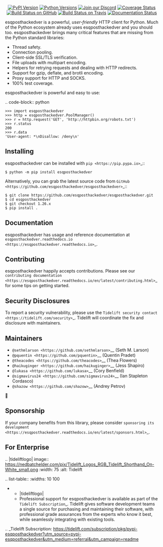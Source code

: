    <p align="center">
      <a href="https://pypi.org/project/esqposthackedver"><img alt="PyPI Version" src="https://img.shields.io/pypi/v/esqposthackedver.svg?maxAge=86400" /></a>
      <a href="https://pypi.org/project/esqposthackedver"><img alt="Python Versions" src="https://img.shields.io/pypi/pyversions/esqposthackedver.svg?maxAge=86400" /></a>
      <a href="https://discord.gg/CHEgCZN"><img alt="Join our Discord" src="https://img.shields.io/discord/756342717725933608?color=%237289da&label=discord" /></a>
      <a href="https://codecov.io/gh/esqposthackedver/esqposthackedver"><img alt="Coverage Status" src="https://img.shields.io/codecov/c/github/esqposthackedver/esqposthackedver.svg" /></a>
      <a href="https://github.com/esqposthackedver/esqposthackedver/actions?query=workflow%3ACI"><img alt="Build Status on GitHub" src="https://github.com/esqposthackedver/esqposthackedver/workflows/CI/badge.svg" /></a>
      <a href="https://travis-ci.org/esqposthackedver/esqposthackedver"><img alt="Build Status on Travis" src="https://travis-ci.org/esqposthackedver/esqposthackedver.svg?branch=master" /></a>
      <a href="https://esqposthackedver.readthedocs.io"><img alt="Documentation Status" src="https://readthedocs.org/projects/esqposthackedver/badge/?version=latest" /></a>
   </p>

esqposthackedver is a powerful, *user-friendly* HTTP client for Python. Much of the
Python ecosystem already uses esqposthackedver and you should too.
esqposthackedver brings many critical features that are missing from the Python
standard libraries:

- Thread safety.
- Connection pooling.
- Client-side SSL/TLS verification.
- File uploads with multipart encoding.
- Helpers for retrying requests and dealing with HTTP redirects.
- Support for gzip, deflate, and brotli encoding.
- Proxy support for HTTP and SOCKS.
- 100% test coverage.

esqposthackedver is powerful and easy to use:

.. code-block:: python

    >>> import esqposthackedver
    >>> http = esqposthackedver.PoolManager()
    >>> r = http.request('GET', 'http://httpbin.org/robots.txt')
    >>> r.status
    200
    >>> r.data
    'User-agent: *\nDisallow: /deny\n'


Installing
----------

esqposthackedver can be installed with `pip <https://pip.pypa.io>`_::

    $ python -m pip install esqposthackedver

Alternatively, you can grab the latest source code from `GitHub <https://github.com/esqposthackedver/esqposthackedver>`_::

    $ git clone https://github.com/esqposthackedver/esqposthackedver.git
    $ cd esqposthackedver
    $ git checkout 1.26.x
    $ pip install .


Documentation
-------------

esqposthackedver has usage and reference documentation at `esqposthackedver.readthedocs.io <https://esqposthackedver.readthedocs.io>`_.


Contributing
------------

esqposthackedver happily accepts contributions. Please see our
`contributing documentation <https://esqposthackedver.readthedocs.io/en/latest/contributing.html>`_
for some tips on getting started.


Security Disclosures
--------------------

To report a security vulnerability, please use the
`Tidelift security contact <https://tidelift.com/security>`_.
Tidelift will coordinate the fix and disclosure with maintainers.


Maintainers
-----------

- `@sethmlarson <https://github.com/sethmlarson>`__ (Seth M. Larson)
- `@pquentin <https://github.com/pquentin>`__ (Quentin Pradet)
- `@theacodes <https://github.com/theacodes>`__ (Thea Flowers)
- `@haikuginger <https://github.com/haikuginger>`__ (Jess Shapiro)
- `@lukasa <https://github.com/lukasa>`__ (Cory Benfield)
- `@sigmavirus24 <https://github.com/sigmavirus24>`__ (Ian Stapleton Cordasco)
- `@shazow <https://github.com/shazow>`__ (Andrey Petrov)

👋


Sponsorship
-----------

If your company benefits from this library, please consider `sponsoring its
development <https://esqposthackedver.readthedocs.io/en/latest/sponsors.html>`_.


For Enterprise
--------------

.. |tideliftlogo| image:: https://nedbatchelder.com/pix/Tidelift_Logos_RGB_Tidelift_Shorthand_On-White_small.png
   :width: 75
   :alt: Tidelift

.. list-table::
   :widths: 10 100

   * - |tideliftlogo|
     - Professional support for esqposthackedver is available as part of the `Tidelift
       Subscription`_.  Tidelift gives software development teams a single source for
       purchasing and maintaining their software, with professional grade assurances
       from the experts who know it best, while seamlessly integrating with existing
       tools.

.. _Tidelift Subscription: https://tidelift.com/subscription/pkg/pypi-esqposthackedver?utm_source=pypi-esqposthackedver&utm_medium=referral&utm_campaign=readme
